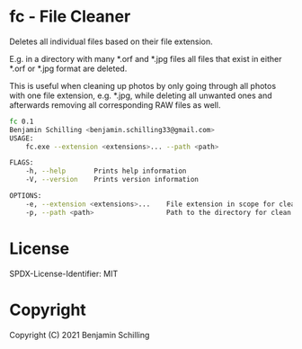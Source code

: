 # fc - File Cleaner

Deletes all individual files based on their file extension.

E.g. in a directory with many *.orf and *.jpg files all files that exist in either *.orf or *.jpg format are deleted.

This is useful when cleaning up photos by only going through all photos with one file extension, e.g. *.jpg, while deleting all unwanted ones and afterwards removing all corresponding RAW files as well.

```bash
fc 0.1
Benjamin Schilling <benjamin.schilling33@gmail.com>
USAGE:
    fc.exe --extension <extensions>... --path <path>

FLAGS:
    -h, --help       Prints help information
    -V, --version    Prints version information

OPTIONS:
    -e, --extension <extensions>...    File extension in scope for clean-up.
    -p, --path <path>                  Path to the directory for clean up.
```

# License

SPDX-License-Identifier: MIT

# Copyright

Copyright (C) 2021 Benjamin Schilling